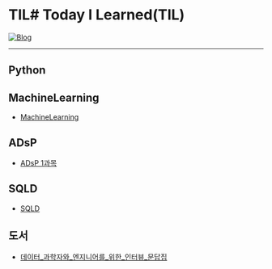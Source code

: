 # TIL# Today I Learned(TIL)
[![Blog](https://img.shields.io/badge/Blog-jmsmg.github.io-green.svg)](https://jmsmg.github.io/)

---
## Python

## MachineLearning
- [MachineLearning](https://github.com/jmsmg/TIL/tree/main/MachineLearning/MachineLearning.md)

## ADsP
- [ADsP 1과목](https://github.com/jmsmg/TIL/tree/main/ADsP/ADsP필기노트.md)

## SQLD
- [SQLD](https://github.com/jmsmg/TIL/tree/main/SQLD/QLD필기.md)

## 도서
- [데이터_과학자와_엔지니어를_위한_인터뷰_문답집](https://github.com/jmsmg/TIL/tree/main/%EB%8F%84%EC%84%9C/데이터_과학자와_엔지니어를_위한_인터뷰_문답집.md)